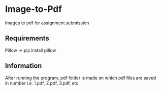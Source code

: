 # Image-to-Pdf
Images to pdf for assignment submission

## Requirements
Pillow -> pip install pillow

## Information
After running the program, pdf folder is made on which pdf files are saved in number i.e. 1.pdf, 2.pdf, 3.pdf, etc.
